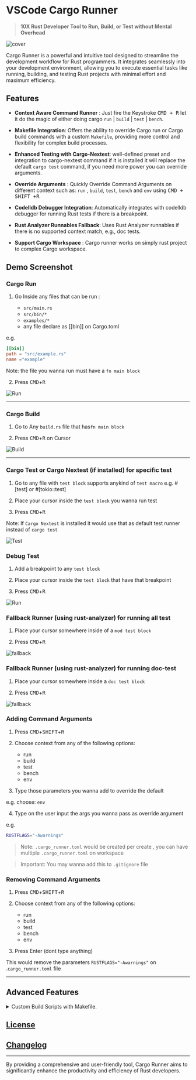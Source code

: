 # VSCode Cargo Runner

> **10X Rust Developer Tool to Run, Build, or Test without Mental Overhead**

![cover](https://github.com/codeitlikemiley/cargo-runner/blob/main/images/cover.png?raw=true)

Cargo Runner is a powerful and intuitive tool designed to streamline the development workflow for Rust programmers. It integrates seamlessly into your development environment, allowing you to execute essential tasks like running, building, and testing Rust projects with minimal effort and maximum efficiency.

## Features

- **Context Aware Command Runner** : Just fire the Keystroke <kbd>CMD + R</kbd> let it do the magic of either doing cargo `run` | `build` | `test` | `bench`.

- **Makefile Integration**: Offers the ability to override Cargo run or Cargo build commands with a custom `Makefile`, providing more control and flexibility for complex build processes.

- **Enhanced Testing with Cargo-Nextest**: well-defined preset and integration to cargo-nextest command if it is installed it will replace the default `cargo test` command, if you need more power you can override arguments.

- **Override Arguments** : Quickly Override Command Arguments on different context such as: `run` , `build`, `test`, `bench`  and `env` using <kbd>CMD + SHIFT +R </kbd>

- **Codelldb Debugger Integration**: Automatically integrates with codelldb debugger for running Rust tests if there is a breakpoint.

- **Rust Analyzer Runnables Fallback**: Uses Rust Analyzer runnables if there is no supported context match, e.g., doc tests.

- **Support Cargo Workspace** : Cargo runner works on simply rust project to complex Cargo workspace.

## Demo Screenshot

### Cargo Run 

1. Go Inside any files that can be run :

    - `src/main.rs`
    - `src/bin/*`
    - `examples/*`
    - any file declare as [[bin]] on Cargo.toml

e.g.

```toml
[[bin]] 
path = "src/example.rs"
name ="example"
```

Note: the file you wanna run must have a `fn main block`

2. Press <kbd>CMD</kbd>+<kbd>R</kbd>


![Run](https://github.com/codeitlikemiley/cargo-runner/blob/main/images/run.png?raw=true)


---
### Cargo Build


1. Go to  Any `build.rs` file that has`fn main block`

2. Press <kbd>CMD</kbd>+<kbd>R</kbd> on Cursor

![Build](https://github.com/codeitlikemiley/cargo-runner/blob/main/images/build.png?raw=true)

---
### Cargo Test or Cargo Nextest (if installed) for specific test

1. Go to any file with `test block` supports  anykind of `test macro` e.g. #[test] or #[tokio::test]

2. Place your cursor inside the `test block` you wanna run test

3. Press <kbd>CMD</kbd>+<kbd>R</kbd>

Note: If `Cargo Nextest` is installed it would use that as default test runner instead of `cargo test`


![Test](https://github.com/codeitlikemiley/cargo-runner/blob/main/images/cargo-nextest.png?raw=true)


### Debug Test 

1. Add a breakpoint to any `test block`

2. Place your cursor inside the `test block` that have that breakpoint

3. Press <kbd>CMD</kbd>+<kbd>R</kbd>

![Run](https://github.com/codeitlikemiley/cargo-runner/blob/main/images/debug.png?raw=true)


### Fallback Runner (using rust-analyzer) for running all test


1. Place your cursor somewhere inside of a `mod test block`

2. Press <kbd>CMD</kbd>+<kbd>R</kbd> 


![fallback](https://github.com/codeitlikemiley/cargo-runner/blob/main/images/fallback.png?raw=true)



### Fallback Runner (using rust-analyzer) for running doc-test

1. Place your cursor somewhere inside a `doc test block`

2. Press <kbd>CMD</kbd>+<kbd>R</kbd> 


![fallback](https://github.com/codeitlikemiley/cargo-runner/blob/main/images/doc-test-fallback.png?raw=true)


### Adding Command Arguments

1. Press <kbd>CMD</kbd>+<kbd>SHIFT</kbd>+<kbd>R</kbd>

2. Choose context from any of the following options:
    - run
    - build
    - test
    - bench
    - env

3. Type those parameters you wanna add to override the default 

e.g. choose:  `env`

4. Type on the user input the args you wanna pass as override argument

e.g.
```sh
RUSTFLAGS="-Awarnings"
```

> Note: `.cargo_runner.toml` would be created per create , you can have multiple `.cargo_runner.toml` on workspace


> Important: You may wanna add this to `.gitignore` file


### Removing Command Arguments

1. Press <kbd>CMD</kbd>+<kbd>SHIFT</kbd>+<kbd>R</kbd>

2. Choose context from any of the following options:
    - run
    - build
    - test
    - bench
    - env

3. Press Enter (dont type anything)

This would remove the parameters `RUSTFLAGS="-Awarnings"` on .`cargo_runner.toml` file


---

## Advanced Features

<details>
<summary> Custom Build Scripts with Makefile.</summary>

Create a Makefile on Rust project, you can have multiple Makefile if your working with Cargo Workspace
The choice is yours

![Makefile](https://github.com/codeitlikemiley/cargo-runner/blob/main/images/makefile.png?raw=true)

below is example makefile , you can add to you project to test 

```
# Makefile for a Rust project using cargo-leptos and cargo-nextest

# Default target
.PHONY: all
all: build

# Build target
.PHONY: build
build:
	cargo build --package REPLACE_WITH_YOUR_PACKAGE_NAME

.PHONY: run
run:
	cargo run --package REPLACE_WITH_YOUR_PACKAGE_NAME --bin REPLACE_WITH_YOUR_BIN_NAME

# Test target
.PHONY: test
test:
	cargo test

# Clean up
.PHONY: clean
clean:
	cargo clean
```
</details>



## [License](./LICENSE)

## [Changelog](./CHANGELOG.md)

---

By providing a comprehensive and user-friendly tool, Cargo Runner aims to significantly enhance the productivity and efficiency of Rust developers. 
